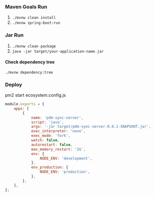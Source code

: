 ### Maven Goals Run
1. `./mvnw clean install`
2. `./mvnw spring-boot:run`

### Jar Run
1. `./mvnw clean package`
2. `java -jar target/your-application-name.jar`

#### Check dependency tree 
`./mvnw dependency:tree`

### Deploy
pm2 start ecosystem.config.js

```javascript
module.exports = {
    apps: [
        {
            name: 'pdm-sync-server',
            script: 'java',
            args: '-jar target/pdm-sync-server-0.0.1-SNAPSHOT.jar',
            exec_interpreter: 'none',
            exec_mode: 'fork',
            watch: false,
            autorestart: false,
            max_memory_restart: '2G',
            env: {
                NODE_ENV: 'development',
            },
            env_production: {
                NODE_ENV: 'production',
            },
        },
    ],
};
```
